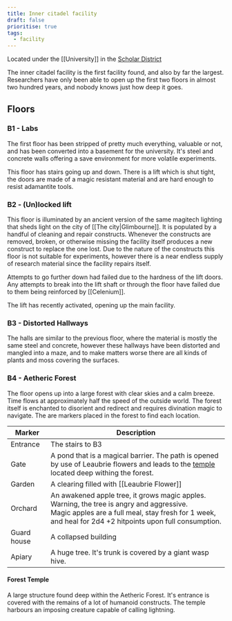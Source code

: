 ```yaml
---
title: Inner citadel facility
draft: false
prioritise: true
tags:
  - facility
---
```


Located under the [[University]] in the [Scholar District](../Glimbourne/Scholar%20District/index.md)

The inner citadel facility is the first facility found, and also by far the largest. Researchers have only been able to open up the first two floors in almost two hundred years, and nobody knows just how deep it goes.

## Floors

### B1 - Labs

The first floor has been stripped of pretty much everything, valuable or not, and has been converted into a basement for the university. It's steel and concrete walls offering a save environment for more volatile experiments.

This floor has stairs going up and down. There is a lift which is shut tight, the doors are made of a magic resistant material and are hard enough to resist adamantite tools.

### B2 - (Un)locked lift

This floor is illuminated by an ancient version of the same magitech lighting that sheds light on the city of [[The city|Glimbourne]]. It is populated by a handful of cleaning and repair constructs. Whenever the constructs are removed, broken, or otherwise missing the facility itself produces a new construct to replace the one lost. Due to the nature of the constructs this floor is not suitable for experiments, however there is a near endless supply of research material since the facility repairs itself.

Attempts to go further down had failed due to the hardness of the lift doors. Any attempts to break into the lift shaft or through the floor have failed due to them being reinforced by [[Celenium]].

The lift has recently activated, opening up the main facility.

### B3 - Distorted Hallways

The halls are similar to the previous floor, where the material is mostly the same steel and concrete, however these hallways have been distorted and mangled into a maze, and to make matters worse there are all kinds of plants and moss covering the surfaces.

### B4 - Aetheric Forest

The floor opens up into a large forest with clear skies and a calm breeze. Time flows at approximately half the speed of the outside world. The forest itself is enchanted to disorient and redirect and requires divination magic to navigate. The are markers placed in the forest to find each location.

| Marker      | Description                                                                                                                                                                                            |
| ----------- | ------------------------------------------------------------------------------------------------------------------------------------------------------------------------------------------------------ |
| Entrance    | The stairs to B3                                                                                                                                                                                       |
| Gate        | A pond that is a magical barrier. The path is opened by use of Leaubrie flowers and leads to the [temple](#forest-temple) located deep withing the forest.                                             |
| Garden      | A clearing filled with [[Leaubrie Flower]]                                                                                                                                                             |
| Orchard     | An awakened apple tree, it grows magic apples. Warning, the tree is angry and aggressive.<br>Magic apples are a full meal, stay fresh for 1 week, and heal for 2d4 +2 hitpoints upon full consumption. |
| Guard house | A collapsed building                                                                                                                                                                                   |
| Apiary      | A huge tree. It's trunk is covered by a giant wasp hive.                                                                                                                                               |

#### Forest Temple

A large structure found deep within the Aetheric Forest. It's entrance is covered with the remains of a lot of humanoid constructs. The temple harbours an imposing creature capable of calling lightning.

